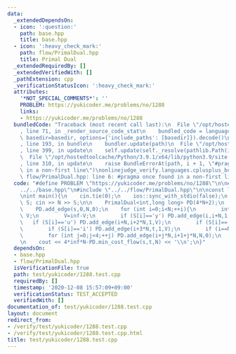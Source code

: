 ```yaml
---
data:
  _extendedDependsOn:
  - icon: ':question:'
    path: base.hpp
    title: base.hpp
  - icon: ':heavy_check_mark:'
    path: flow/PrimalDual.hpp
    title: Primal Dual
  _extendedRequiredBy: []
  _extendedVerifiedWith: []
  _pathExtension: cpp
  _verificationStatusIcon: ':heavy_check_mark:'
  attributes:
    '*NOT_SPECIAL_COMMENTS*': ''
    PROBLEM: https://yukicoder.me/problems/no/1288
    links:
    - https://yukicoder.me/problems/no/1288
  bundledCode: "Traceback (most recent call last):\n  File \"/opt/hostedtoolcache/Python/3.9.1/x64/lib/python3.9/site-packages/onlinejudge_verify/documentation/build.py\"\
    , line 71, in _render_source_code_stat\n    bundled_code = language.bundle(stat.path,\
    \ basedir=basedir, options={'include_paths': [basedir]}).decode()\n  File \"/opt/hostedtoolcache/Python/3.9.1/x64/lib/python3.9/site-packages/onlinejudge_verify/languages/cplusplus.py\"\
    , line 193, in bundle\n    bundler.update(path)\n  File \"/opt/hostedtoolcache/Python/3.9.1/x64/lib/python3.9/site-packages/onlinejudge_verify/languages/cplusplus_bundle.py\"\
    , line 399, in update\n    self.update(self._resolve(pathlib.Path(included), included_from=path))\n\
    \  File \"/opt/hostedtoolcache/Python/3.9.1/x64/lib/python3.9/site-packages/onlinejudge_verify/languages/cplusplus_bundle.py\"\
    , line 310, in update\n    raise BundleErrorAt(path, i + 1, \"#pragma once found\
    \ in a non-first line\")\nonlinejudge_verify.languages.cplusplus_bundle.BundleErrorAt:\
    \ flow/PrimalDual.hpp: line 6: #pragma once found in a non-first line\n"
  code: "#define PROBLEM \"https://yukicoder.me/problems/no/1288\"\n\n#include \"\
    ../../base.hpp\"\n#include \"../../flow/PrimalDual.hpp\"\n\nconst long long inf=1e9;\n\
    \nint main(){\n    cin.tie(0);\n    ios::sync_with_stdio(false);\n    int N; string\
    \ S; cin >> N >> S;\n\n    PrimalDual<int,long long> PD(4*N+2);\n    int s=4*N,t=4*N+1;\n\
    \    PD.add_edge(s,0,N,0);\n    for (int i=0;i<N;++i){\n        int V; cin >>\
    \ V;\n        V=inf-V;\n        if (S[i]=='y') PD.add_edge(i,i+N,1,V);\n     \
    \   if (S[i]=='u') PD.add_edge(i+N,i+2*N,1,V);\n        if (S[i]=='k') PD.add_edge(i+2*N,i+3*N,1,V);\n\
    \        if (S[i]=='i') PD.add_edge(i+3*N,t,1,V);\n        if (i==N-1) continue;\n\
    \        for (int j=0;j<4;++j) PD.add_edge(i+j*N,i+1+j*N,N,0);\n    }\n    PD.add_edge(s,t,N,4*inf);\n\
    \n    cout << 4*inf*N-PD.min_cost_flow(s,t,N) << '\\n';\n}"
  dependsOn:
  - base.hpp
  - flow/PrimalDual.hpp
  isVerificationFile: true
  path: test/yukicoder/1288.test.cpp
  requiredBy: []
  timestamp: '2020-12-08 15:57:09+09:00'
  verificationStatus: TEST_ACCEPTED
  verifiedWith: []
documentation_of: test/yukicoder/1288.test.cpp
layout: document
redirect_from:
- /verify/test/yukicoder/1288.test.cpp
- /verify/test/yukicoder/1288.test.cpp.html
title: test/yukicoder/1288.test.cpp
---
```

